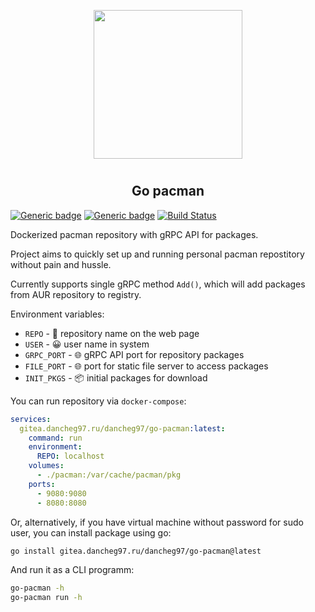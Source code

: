 <p align="center">
<img style="align: center; padding-left: 10px; padding-right: 10px; padding-bottom: 10px;" width="238px" height="238px" src="https://gitea.dancheg97.ru/repo-avatars/65-c2b763bfe9d206d7f362412b1e59e301" />
</p>

<h2 align="center">Go pacman</h2>

[![Generic badge](https://img.shields.io/badge/LICENSE-GPLv3-red.svg)](https://gitea.dancheg97.ru/dancheg97/go-pacman/src/branch/main/LICENSE)
[![Generic badge](https://img.shields.io/badge/GITEA-REPO-blue.svg)](https://gitea.dancheg97.ru/dancheg97/go-pacman)
[![Build Status](https://drone.dancheg97.ru/api/badges/dancheg97/go-pacman/status.svg)](https://drone.dancheg97.ru/dancheg97/go-pacman)

Dockerized pacman repository with gRPC API for packages.

Project aims to quickly set up and running personal pacman repostitory without pain and hussle.

Currently supports single gRPC method `Add()`, which will add packages from AUR repository to registry.

Environment variables:

- `REPO` - 📄 repository name on the web page
- `USER` - 😀 user name in system
- `GRPC_PORT` - 🌐 gRPC API port for repository packages
- `FILE_PORT` - 🌐 port for static file server to access packages
- `INIT_PKGS` - 📦 initial packages for download

You can run repository via `docker-compose`:

```yml
services:
  gitea.dancheg97.ru/dancheg97/go-pacman:latest:
    command: run
    environment:
      REPO: localhost
    volumes:
      - ./pacman:/var/cache/pacman/pkg
    ports:
      - 9080:9080
      - 8080:8080
```

Or, alternatively, if you have virtual machine without password for sudo user,
you can install package using go:

```sh
go install gitea.dancheg97.ru/dancheg97/go-pacman@latest
```

And run it as a CLI programm:

```sh
go-pacman -h
go-pacman run -h
```

